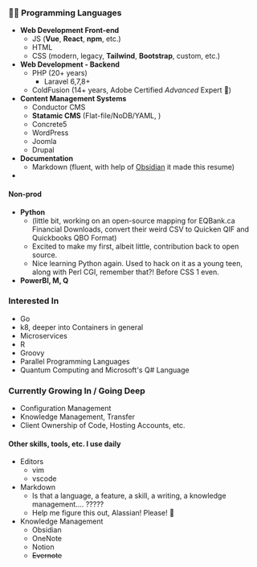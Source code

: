  ### 👩‍💻 Programming Languages

- **Web Development Front-end**
	- JS (**Vue**, **React**, **npm**, etc.)
	- HTML
	- CSS (modern, legacy, **Tailwind**, **Bootstrap**, custom, etc.)
-  **Web Development - Backend**
	- PHP (20+ years)
		- Laravel 6,7,8+
	- ColdFusion (14+ years, Adobe Certified _Advanced_ Expert 💪)
- **Content Management Systems**
	- Conductor CMS
	- **Statamic CMS** (Flat-file/NoDB/YAML, )
	- Concrete5
	- WordPress
	- Joomla
	- Drupal
- **Documentation**
	- Markdown (fluent, with help of [Obsidian](https://obsidian.md/) it made this resume)
- 



#### Non-prod
- **Python**
	-  (little bit, working on an open-source mapping for EQBank.ca Financial Downloads, convert their weird CSV to Quicken QIF and Quickbooks QBO Format)
	- Excited to make my first, albeit little, contribution back to open source.
	- Nice learning Python again. Used to hack on it as a young teen, along with Perl CGI, remember that?! Before CSS 1 even.
- **PowerBI, M, Q**

### Interested In

- Go
- k8, deeper into Containers in general
- Microservices
- R
- Groovy
- Parallel Programming Languages
- Quantum Computing and Microsoft's Q# Language

### Currently Growing In / Going Deep
- Configuration Management
- Knowledge Management, Transfer
- Client Ownership of Code, Hosting Accounts, etc.



#### Other skills, tools, etc. I use daily


- Editors
	- vim
	- vscode
- Markdown
	- Is that a language, a feature, a skill, a writing, a knowledge management.... ?????
	- Help me figure this out, Alassian! Please! 🙏
- Knowledge Management
	- Obsidian
	- OneNote
	- Notion
	- ~~Evernote~~
